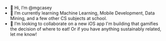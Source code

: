 - 👋 Hi, I’m @mgcasey
- 🌱 I’m currently learning Machine Learning, Mobile Development, Data Mining, and a few other CS subjects at school.
- 💞️ I’m looking to collaborate on a new iOS app I'm building that gamifies the decision of where to eat! Or if you have anything sustainably related, let me know!

<!---
mgcasey/mgcasey is a ✨ special ✨ repository because its `README.md` (this file) appears on your GitHub profile.
You can click the Preview link to take a look at your changes.
- 👀 I’m interested in sustainability, TV shows, and 
--->
